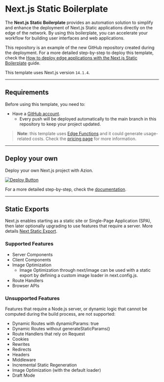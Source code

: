 # Next.js Static Boilerplate

The **Next.js Static Boilerplate** provides an automation solution to simplify and enhance the deployment of Next.js Static applications directly on the edge of the network. By using this boilerplate, you can accelerate your workflow for building user interfaces and web applications.

This repository is an example of the new GitHub repository created during the deployment. For a more detailed step-by-step to deploy this template, check the [How to deploy edge applications with the Next.js Static Boilerplate](https://www.azion.com/en/documentation/products/guides/nextjs-static-boilerplate/) guide.

This template uses Next.js version `14.1.4`.

---

## Requirements

Before using this template, you need to:

- Have a [GitHub account](https://github.com/signup).
  - Every push will be deployed automatically to the main branch in this repository to keep your project updated.

> **Note**: this template uses [Edge Functions](https://www.azion.com/en/documentation/products/build/edge-application/edge-functions/) and it could generate usage-related costs. Check the [pricing page](https://www.azion.com/en/pricing/) for more information.

---

## Deploy your own

Deploy your own Next.js project with Azion.

[![Deploy Button](https://www.azion.com/button/)](https://console.azion.com/create/nextjs/next-static-boilerplate "Deploy with Azion")

For a more detailed step-by-step, check the [documentation](https://www.azion.com/en/documentation/products/guides/nextjs-static-boilerplate/).

---

## Static Exports

Next.js enables starting as a static site or Single-Page Application (SPA), then later optionally upgrading to use features that require a server. More details [Next Static Export](https://nextjs.org/docs/app/building-your-application/deploying/static-exports).

### Supported Features
- Server Components
- Client Components
- Image Optimization
  - Image Optimization through next/image can be used with a static export by defining a custom image loader in next.config.js.
- Route Handlers
- Browser APIs

### Unsupported Features

Features that require a Node.js server, or dynamic logic that cannot be computed during the build process, are not supported:
- Dynamic Routes with dynamicParams: true
- Dynamic Routes without generateStaticParams()
- Route Handlers that rely on Request 
- Cookies
- Rewrites
- Redirects
- Headers
- Middleware
- Incremental Static Regeneration
- Image Optimization (with the default loader)
- Draft Mode